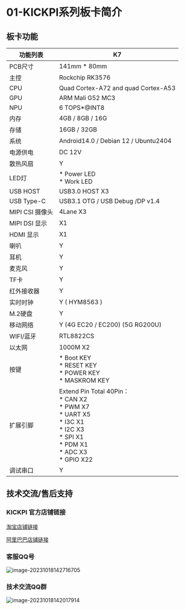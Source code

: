 # 01-KICKPI系列板卡简介



## 板卡功能

| 功能列表        | K7                                                           |
| --------------- | ------------------------------------------------------------ |
| PCB尺寸         | 141mm * 80mm                                                 |
| 主控            | Rockchip RK3576                                              |
| CPU             | Quad Cortex-A72 and quad Cortex-A53                          |
| GPU             | ARM Mali G52 MC3                                             |
| NPU             | 6 TOPS*@INT8                                                 |
| 内存            | 4GB / 8GB / 16G                                              |
| 存储            | 16GB / 32GB                                                  |
| 系统            | Android14.0 / Debian 12 / Ubuntu2404                         |
| 电源供电        | DC 12V                                                       |
| 散热风扇        | Y                                                            |
| LED灯           | * Power LED <br />* Work LED                                 |
| USB HOST        | USB3.0 HOST X3                                               |
| USB Type-C      | USB3.1 OTG / USB Debug /DP v1.4                              |
| MIPI CSI 摄像头 | 4Lane X3                                                     |
| MIPI DSI 显示   | X1                                                           |
| HDMI 显示       | X1                                                           |
| 喇叭            | Y                                                            |
| 耳机            | Y                                                            |
| 麦克风          | Y                                                            |
| TF卡            | Y                                                            |
| 红外接收器      | Y                                                            |
| 实时时钟        | Y ( HYM8563 )                                                |
| M.2硬盘         | Y                                                            |
| 移动网络        | Y (4G EC20 / EC200) (5G RG200U)                              |
| WIFI/蓝牙       | RTL8822CS                                                    |
| 以太网          | 1000M X2                                                     |
| 按键            | * Boot KEY <br />* RESET KEY <br />* POWER KEY <br />* MASKROM KEY |
| 扩展引脚        | Extend Pin Total 40Pin： <br />* CAN X2<br />* PWM X7 <br />* UART X5<br />* I3C X1 <br />* I2C X3 <br />* SPI X1<br />* PDM X1<br />* ADC X3 <br />* GPIO X22 |
| 调试串口        | Y                                                            |





## 技术交流/售后支持

### KICKPI 官方店铺链接

[淘宝店铺链接](https://shop183733283.taobao.com/?spm=a230r.7195193.1997079397.2.10f76f498zHqMG)

[阿里巴巴店铺链接](https://shop122g2107958t7.1688.com/page/index.html?spm=0.0.wp_pc_common_header_companyName_undefined.0)



### 客服QQ号

![image-20231018142716705](http://tanzhtanzh.oss-cn-shenzhen.aliyuncs.com/img/image-20231018142716705.png)



### 技术交流QQ群

![image-20231018142017914](http://tanzhtanzh.oss-cn-shenzhen.aliyuncs.com/img/image-20231018142017914.png)

